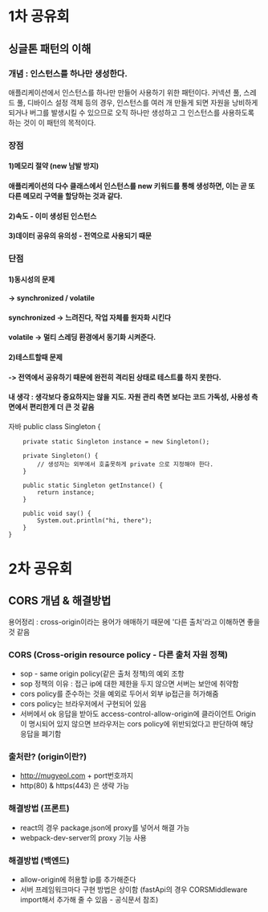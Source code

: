 # 1차 공유회
## 싱글톤 패턴의 이해 
### 개념 : 인스턴스를 하나만 생성한다. 
애플리케이션에서 인스턴스를 하나만 만들어 사용하기 위한 패턴이다. 커넥션 풀, 스레드 풀, 디바이스 설정 객체 등의 경우, 인스턴스를 여러 개 만들게 되면 자원을 낭비하게 되거나 버그를 발생시킬 수 있으므로 오직 하나만 생성하고 그 인스턴스를 사용하도록 하는 것이 이 패턴의 목적이다.
### 장점 
#### 1)메모리 절약 (new 남발 방지)
#### 애플리케이션의 다수 클래스에서 인스턴스를 new 키워드를 통해 생성하면, 이는 곧 또다른 메모리 구역을 할당하는 것과 같다. 
#### 2)속도 - 이미 생성된 인스턴스
#### 3)데이터 공유의 유의성 - 전역으로 사용되기 때문 
### 단점 
#### 1)동시성의 문제
#### -> synchronized / volatile 
#### synchronized -> 느려진다, 작업 자체를 원자화 시킨다 
#### volatile -> 멀티 스레딩 환경에서 동기화 시켜준다.
#### 2)테스트할때 문제 
#### -> 전역에서 공유하기 때문에 완전히 격리된 상태로 테스트를 하지 못한다. 
#### 내 생각 : 생각보다 중요하지는 않을 지도. 자원 관리 측면 보다는 코드 가독성, 사용성 측면에서 편리한게 더 큰 것 같음 

자바 
    public class Singleton {

        private static Singleton instance = new Singleton();
        
        private Singleton() {
            // 생성자는 외부에서 호출못하게 private 으로 지정해야 한다.
        }

        public static Singleton getInstance() {
            return instance;
        }

        public void say() {
            System.out.println("hi, there");
        }
    }


# 2차 공유회
## CORS 개념 & 해결방법 
용어정리 : cross-origin이라는 용어가 애매하기 때문에 '다른 출처'라고 이해하면 좋을 것 같음
### CORS (Cross-origin resource policy - 다른 출처 자원 정책)
- sop - same origin policy(같은 출처 정책)의 예외 조항
- sop 정책의 이유 : 접근 ip에 대한 제한을 두지 않으면 서버는 보안에 취약함 
- cors policy를 준수하는 것을 예외로 두어서 외부 ip접근을 허가해줌 
- cors policy는 브라우저에서 구현되어 있음
- 서버에서 ok 응답을 받아도 access-control-allow-origin에 클라이언트 Origin이 명시되어 있지 않으면 브라우저는 cors policy에 위반되었다고 판단하여 해당 응답을 폐기함

### 출처란? (origin이란?)
- http://mugyeol.com + port번호까지 
- http(80) & https(443) 은 생략 가능 

### 해결방법 (프론트)
- react의 경우 package.json에 proxy를 넣어서 해결 가능 
- webpack-dev-server의 proxy 기능 사용
### 해결방법 (백엔드)
- allow-origin에 허용할 ip를 추가해준다
- 서버 프레임워크마다 구현 방법은 상이함 (fastApi의 경우 CORSMiddleware import해서 추가해 줄 수 있음 - 공식문서 참조)


